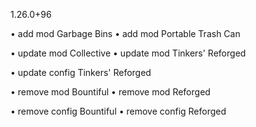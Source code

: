 1.26.0+96

• add mod Garbage Bins
• add mod Portable Trash Can

• update mod Collective
• update mod Tinkers' Reforged

• update config Tinkers' Reforged

• remove mod Bountiful
• remove mod Reforged

• remove config Bountiful
• remove config Reforged
